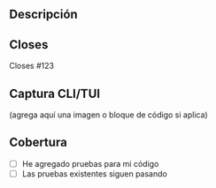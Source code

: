 ## Descripción

## Closes #
Closes #123

## Captura CLI/TUI
(agrega aquí una imagen o bloque de código si aplica)

## Cobertura
- [ ] He agregado pruebas para mi código
- [ ] Las pruebas existentes siguen pasando
